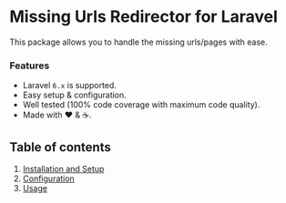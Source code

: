 # Missing Urls Redirector for Laravel

This package allows you to handle the missing urls/pages with ease.

### Features

  * Laravel `6.x` is supported.
  * Easy setup & configuration.
  * Well tested (100% code coverage with maximum code quality).
  * Made with :heart: &amp; :coffee:.
  
## Table of contents

  1. [Installation and Setup](1-Installation-and-Setup.md)
  2. [Configuration](2-Configuration.md)
  3. [Usage](3-Usage.md)
